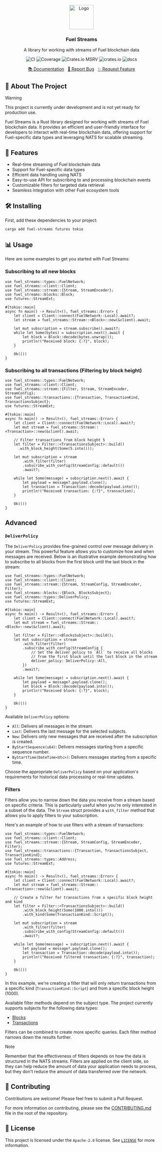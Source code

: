<div align="center">
    <a href="https://github.com/fuellabs/data-systems">
        <img src="https://global.discourse-cdn.com/business6/uploads/fuel/original/2X/5/57d5a345cc15a64b636e0d56e042857f8a0e80b1.png" alt="Logo" width="80" height="80">
    </a>
    <h3 align="center">Fuel Streams</h3>
    <p align="center">
        A library for working with streams of Fuel blockchain data
    </p>
    <p align="center">
        <a href="https://github.com/FuelLabs/data-systems/actions/workflows/ci.yaml" style="text-decoration: none;">
            <img src="https://github.com/FuelLabs/data-systems/actions/workflows/ci.yaml/badge.svg?branch=main" alt="CI">
        </a>
        <a href="https://codecov.io/gh/FuelLabs/data-systems" style="text-decoration: none;">
            <img src="https://codecov.io/gh/FuelLabs/data-systems/graph/badge.svg?token=1zna00scwj" alt="Coverage">
        </a>
        <a href="https://crates.io/crates/fuel-streams" style="text-decoration: none;">
            <img alt="Crates.io MSRV" src="https://img.shields.io/crates/msrv/fuel-streams">
        </a>
        <a href="https://crates.io/crates/fuel-streams" style="text-decoration: none;">
            <img src="https://img.shields.io/crates/v/fuel-streams?label=latest" alt="crates.io">
        </a>
        <a href="https://docs.rs/fuel-streams/" style="text-decoration: none;">
            <img src="https://docs.rs/fuel-streams/badge.svg" alt="docs">
        </a>
    </p>
    <p align="center">
        <a href="https://docs.rs/fuel-streams">📚 Documentation</a>
        <span>&nbsp;</span>
        <a href="https://github.com/fuellabs/data-systems/issues/new?labels=bug&template=bug-report---.md">🐛 Report Bug</a>
        <span>&nbsp;</span>
        <a href="https://github.com/fuellabs/data-systems/issues/new?labels=enhancement&template=feature-request---.md">✨ Request Feature</a>
    </p>
</div>

## 📝 About The Project

> [!WARNING]
> This project is currently under development and is not yet ready for production use.

Fuel Streams is a Rust library designed for working with streams of Fuel blockchain data. It provides an efficient and user-friendly interface for developers to interact with real-time blockchain data, offering support for Fuel-specific data types and leveraging NATS for scalable streaming.

## 🚀 Features

- Real-time streaming of Fuel blockchain data
- Support for Fuel-specific data types
- Efficient data handling using NATS
- Easy-to-use API for subscribing to and processing blockchain events
- Customizable filters for targeted data retrieval
- Seamless integration with other Fuel ecosystem tools

## 🛠️ Installing

First, add these dependencies to your project:

```sh
cargo add fuel-streams futures tokio
```

## 📊 Usage

Here are some examples to get you started with Fuel Streams:

### Subscribing to all new blocks

```rust,no_run
use fuel_streams::types::FuelNetwork;
use fuel_streams::client::Client;
use fuel_streams::stream::{Stream, StreamEncoder};
use fuel_streams::blocks::Block;
use futures::StreamExt;

#[tokio::main]
async fn main() -> Result<(), fuel_streams::Error> {
    let client = Client::connect(FuelNetwork::Local).await?;
    let stream = fuel_streams::Stream::<Block>::new(&client).await;

    let mut subscription = stream.subscribe().await?;
    while let Some(bytes) = subscription.next().await {
        let block = Block::decode(bytes.unwrap());
        println!("Received block: {:?}", block);
    }

    Ok(())
}
```

### Subscribing to all transactions (Filtering by block height)

```rust,no_run
use fuel_streams::types::FuelNetwork;
use fuel_streams::client::Client;
use fuel_streams::stream::{Filter, Stream, StreamEncoder, StreamConfig};
use fuel_streams::transactions::{Transaction, TransactionKind, TransactionsSubject};
use futures::StreamExt;

#[tokio::main]
async fn main() -> Result<(), fuel_streams::Error> {
    let client = Client::connect(FuelNetwork::Local).await?;
    let mut stream = fuel_streams::Stream::<Transaction>::new(&client).await;

    // Filter transactions from block height 5
    let filter = Filter::<TransactionsSubject>::build()
      .with_block_height(Some(5.into()));

    let mut subscription = stream
        .with_filter(filter)
        .subscribe_with_config(StreamConfig::default())
        .await?;

    while let Some(message) = subscription.next().await {
        let payload = message?.payload.clone();
        let transaction = Transaction::decode(payload.into());
        println!("Received transaction: {:?}", transaction);
    }

    Ok(())
}
```

## Advanced

### `DeliverPolicy`

The `DeliverPolicy` provides fine-grained control over message delivery in your stream. This powerful feature allows you to customize how and when messages are received. Below is an illustrative example demonstrating how to subscribe to all blocks from the first block until the last block in the stream:

```rust,no_run
use fuel_streams::types::FuelNetwork;
use fuel_streams::client::Client;
use fuel_streams::stream::{Stream, StreamConfig, StreamEncoder, Filter};
use fuel_streams::blocks::{Block, BlocksSubject};
use fuel_streams::types::DeliverPolicy;
use futures::StreamExt;

#[tokio::main]
async fn main() -> Result<(), fuel_streams::Error> {
    let client = Client::connect(FuelNetwork::Local).await?;
    let mut stream = fuel_streams::Stream::<Block>::new(&client).await;

    let filter = Filter::<BlocksSubject>::build();
    let mut subscription = stream
        .with_filter(filter)
        .subscribe_with_config(StreamConfig {
            // Set the deliver policy to `All` to receive all blocks
            // from the first block until the last block in the stream
            deliver_policy: DeliverPolicy::All,
        })
        .await?;

    while let Some(message) = subscription.next().await {
        let payload = message?.payload.clone();
        let block = Block::decode(payload.into());
        println!("Received block: {:?}", block);
    }

    Ok(())
}
```

Available `DeliverPolicy` options:

- `All`: Delivers all messages in the stream.
- `Last`: Delivers the last message for the selected subjects.
- `New`: Delivers only new messages that are received after the subscription is created.
- `ByStartSequence(u64)`: Delivers messages starting from a specific sequence number.
- `ByStartTime(DateTime<Utc>)`: Delivers messages starting from a specific time.

Choose the appropriate `DeliverPolicy` based on your application's requirements for historical data processing or real-time updates.

### Filters

Filters allow you to narrow down the data you receive from a stream based on specific criteria. This is particularly useful when you're only interested in a subset of the data. The `Stream` struct provides a `with_filter` method that allows you to apply filters to your subscription.

Here's an example of how to use filters with a stream of transactions:

```rust,no_run
use fuel_streams::types::FuelNetwork;
use fuel_streams::client::Client;
use fuel_streams::stream::{Stream, StreamConfig, StreamEncoder, Filter};
use fuel_streams::transactions::{Transaction, TransactionsSubject, TransactionKind};
use fuel_streams::types::Address;
use futures::StreamExt;

#[tokio::main]
async fn main() -> Result<(), fuel_streams::Error> {
    let client = Client::connect(FuelNetwork::Local).await?;
    let mut stream = fuel_streams::Stream::<Transaction>::new(&client).await;

    // Create a filter for transactions from a specific block height and kind
    let filter = Filter::<TransactionsSubject>::build()
        .with_block_height(Some(1000.into()))
        .with_kind(Some(TransactionKind::Script));

    let mut subscription = stream
        .with_filter(filter)
        .subscribe_with_config(StreamConfig::default())
        .await?;

    while let Some(message) = subscription.next().await {
        let payload = message?.payload.clone();
        let transaction = Transaction::decode(payload.into());
        println!("Received filtered transaction: {:?}", transaction);
    }

    Ok(())
}
```

In this example, we're creating a filter that will only return transactions from a specific kind (`TransactionKind::Script`) and from a specific block height (1000).

Available filter methods depend on the subject type. The project currently supports subjects for the following data types:

- [Blocks](../fuel-streams-core/src/blocks/subjects.rs)
- [Transactions](../fuel-streams-core/src/transactions/subjects.rs)

Filters can be combined to create more specific queries. Each filter method narrows down the results further.

> [!NOTE]
> Remember that the effectiveness of filters depends on how the data is structured in the NATS streams. Filters are applied on the client side, so they can help reduce the amount of data your application needs to process, but they don't reduce the amount of data transferred over the network.

## 🤝 Contributing

Contributions are welcome! Please feel free to submit a Pull Request.

For more information on contributing, please see the [CONTRIBUTING.md](../../CONTRIBUTING.md) file in the root of the repository.

## 📜 License

This project is licensed under the `Apache-2.0` license. See [`LICENSE`](../../LICENSE) for more information.
